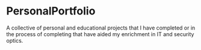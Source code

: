 # PersonalPortfolio
A collective of personal and educational projects that I have completed or in the process of completing that have aided my enrichment in IT and security optics.
